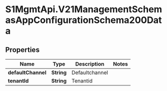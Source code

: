 # S1MgmtApi.V21ManagementSchemasAppConfigurationSchema200Data

## Properties
Name | Type | Description | Notes
------------ | ------------- | ------------- | -------------
**defaultChannel** | **String** | Defaultchannel | 
**tenantId** | **String** | Tenantid | 


